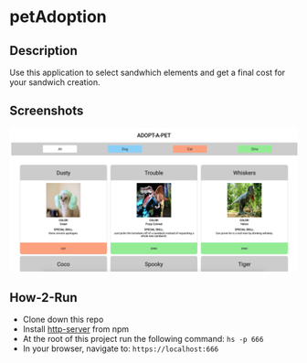 # petAdoption

## Description
Use this application to select sandwhich elements and get a final cost for your sandwich creation.

## Screenshots
![Pet Adoption Maker Preview](https://github.com/evangdesigns/petAdoption/blob/master/screenshots/Screen%20Shot%202019-10-05%20at%201.11.56%20PM.png?raw=true)

## How-2-Run
* Clone down this repo
* Install [http-server](https://www.npmjs.com/package/http-server) from npm
* At the root of this project run the following command: `hs -p 666`
* In your browser, navigate to: `https://localhost:666`
